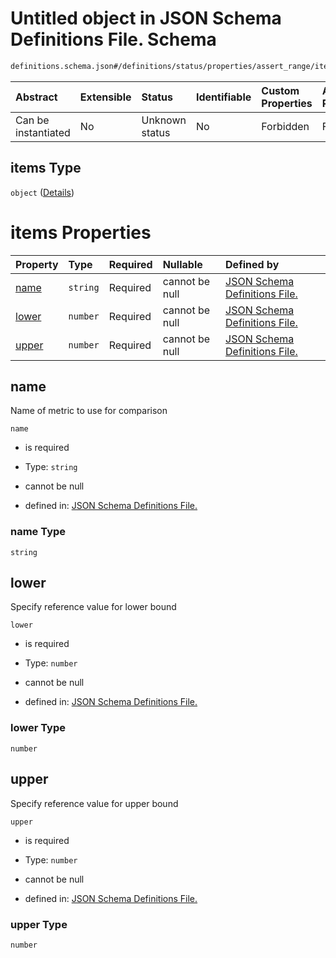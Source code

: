 # Untitled object in JSON Schema Definitions File.  Schema

```txt
definitions.schema.json#/definitions/status/properties/assert_range/items
```



| Abstract            | Extensible | Status         | Identifiable | Custom Properties | Additional Properties | Access Restrictions | Defined In                                                                         |
| :------------------ | :--------- | :------------- | :----------- | :---------------- | :-------------------- | :------------------ | :--------------------------------------------------------------------------------- |
| Can be instantiated | No         | Unknown status | No           | Forbidden         | Forbidden             | none                | [definitions.schema.json\*](../out/definitions.schema.json "open original schema") |

## items Type

`object` ([Details](definitions-definitions-status-properties-assert_range-items.md))

# items Properties

| Property        | Type     | Required | Nullable       | Defined by                                                                                                                                                                                                      |
| :-------------- | :------- | :------- | :------------- | :-------------------------------------------------------------------------------------------------------------------------------------------------------------------------------------------------------------- |
| [name](#name)   | `string` | Required | cannot be null | [JSON Schema Definitions File. ](definitions-definitions-status-properties-assert_range-items-properties-name.md "definitions.schema.json#/definitions/status/properties/assert_range/items/properties/name")   |
| [lower](#lower) | `number` | Required | cannot be null | [JSON Schema Definitions File. ](definitions-definitions-status-properties-assert_range-items-properties-lower.md "definitions.schema.json#/definitions/status/properties/assert_range/items/properties/lower") |
| [upper](#upper) | `number` | Required | cannot be null | [JSON Schema Definitions File. ](definitions-definitions-status-properties-assert_range-items-properties-upper.md "definitions.schema.json#/definitions/status/properties/assert_range/items/properties/upper") |

## name

Name of metric to use for comparison

`name`

*   is required

*   Type: `string`

*   cannot be null

*   defined in: [JSON Schema Definitions File. ](definitions-definitions-status-properties-assert_range-items-properties-name.md "definitions.schema.json#/definitions/status/properties/assert_range/items/properties/name")

### name Type

`string`

## lower

Specify reference value for lower bound

`lower`

*   is required

*   Type: `number`

*   cannot be null

*   defined in: [JSON Schema Definitions File. ](definitions-definitions-status-properties-assert_range-items-properties-lower.md "definitions.schema.json#/definitions/status/properties/assert_range/items/properties/lower")

### lower Type

`number`

## upper

Specify reference value for upper bound

`upper`

*   is required

*   Type: `number`

*   cannot be null

*   defined in: [JSON Schema Definitions File. ](definitions-definitions-status-properties-assert_range-items-properties-upper.md "definitions.schema.json#/definitions/status/properties/assert_range/items/properties/upper")

### upper Type

`number`
